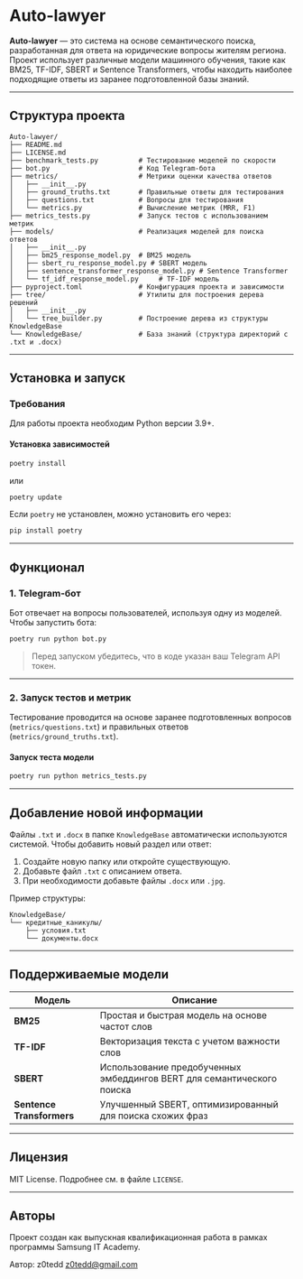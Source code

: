 # Auto-lawyer

**Auto-lawyer** — это система на основе семантического поиска, разработанная для ответа на юридические вопросы жителям региона. Проект использует различные модели машинного обучения, такие как BM25, TF-IDF, SBERT и Sentence Transformers, чтобы находить наиболее подходящие ответы из заранее подготовленной базы знаний.

---

## Структура проекта

```
Auto-lawyer/
├── README.md
├── LICENSE.md
├── benchmark_tests.py          # Тестирование моделей по скорости
├── bot.py                      # Код Telegram-бота
├── metrics/                    # Метрики оценки качества ответов
│   ├── __init__.py
│   ├── ground_truths.txt       # Правильные ответы для тестирования
│   ├── questions.txt           # Вопросы для тестирования
│   └── metrics.py              # Вычисление метрик (MRR, F1)
├── metrics_tests.py            # Запуск тестов с использованием метрик
├── models/                     # Реализация моделей для поиска ответов
│   ├── __init__.py
│   ├── bm25_response_model.py  # BM25 модель
│   ├── sbert_ru_response_model.py # SBERT модель
│   ├── sentence_transformer_response_model.py # Sentence Transformer
│   └── tf_idf_response_model.py     # TF-IDF модель
├── pyproject.toml              # Конфигурация проекта и зависимости
├── tree/                       # Утилиты для построения дерева решений
│   ├── __init__.py
│   └── tree_builder.py         # Построение дерева из структуры KnowledgeBase
└── KnowledgeBase/              # База знаний (структура директорий с .txt и .docx)
```

---

## Установка и запуск

### Требования

Для работы проекта необходим Python версии 3.9+.

#### Установка зависимостей

```bash
poetry install
```
или 
```bash
poetry update
```

Если `poetry` не установлен, можно установить его через:

```bash
pip install poetry
```

---

## Функционал

### 1. **Telegram-бот**

Бот отвечает на вопросы пользователей, используя одну из моделей.  
Чтобы запустить бота:

```bash
poetry run python bot.py
```

> Перед запуском убедитесь, что в коде указан ваш Telegram API токен.

---

### 2. **Запуск тестов и метрик**

Тестирование проводится на основе заранее подготовленных вопросов (`metrics/questions.txt`) и правильных ответов (`metrics/ground_truths.txt`).

#### Запуск теста модели

```bash
poetry run python metrics_tests.py
```

---

## Добавление новой информации

Файлы `.txt` и `.docx` в папке `KnowledgeBase` автоматически используются системой. Чтобы добавить новый раздел или ответ:

1. Создайте новую папку или откройте существующую.
2. Добавьте файл `.txt` с описанием ответа.
3. При необходимости добавьте файлы `.docx` или `.jpg`.

Пример структуры:

```
KnowledgeBase/
└── кредитные_каникулы/
    ├── условия.txt
    └── документы.docx
```

---

## Поддерживаемые модели

| Модель                    | Описание                                                               |
| ------------------------- | ---------------------------------------------------------------------- |
| **BM25**                  | Простая и быстрая модель на основе частот слов                         |
| **TF-IDF**                | Векторизация текста с учетом важности слов                             |
| **SBERT**                 | Использование предобученных эмбеддингов BERT для семантического поиска |
| **Sentence Transformers** | Улучшенный SBERT, оптимизированный для поиска схожих фраз              |

---

## Лицензия

MIT License. Подробнее см. в файле `LICENSE`.

---

## Авторы

Проект создан как выпускная квалификационная работа в рамках программы Samsung IT Academy.

Автор: z0tedd <z0tedd@gmail.com>
